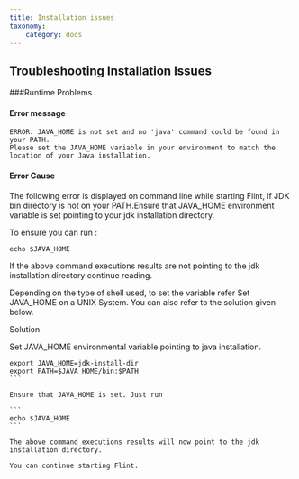```yaml
---
title: Installation issues
taxonomy:
    category: docs
---
```


## Troubleshooting Installation Issues

###Runtime Problems
#### Error message

```
ERROR: JAVA_HOME is not set and no 'java' command could be found in your PATH.
Please set the JAVA_HOME variable in your environment to match the
location of your Java installation.
```
 
#### Error Cause

The following error is displayed on command line while starting Flint, if JDK bin directory is not on your PATH.Ensure that JAVA_HOME environment variable is set pointing to your jdk installation directory.

To ensure you can run :

```
echo $JAVA_HOME
```

 
If the above command executions results are not pointing to the jdk installation directory continue reading.

Depending on the type of shell used, to set the variable refer Set JAVA_HOME on a UNIX System.
You can also refer to the solution given below.

Solution

Set JAVA_HOME environmental variable pointing to java installation.

````
export JAVA_HOME=jdk-install-dir
export PATH=$JAVA_HOME/bin:$PATH
```

Ensure that JAVA_HOME is set. Just run

```
echo $JAVA_HOME
```

The above command executions results will now point to the jdk installation directory.

You can continue starting Flint.
